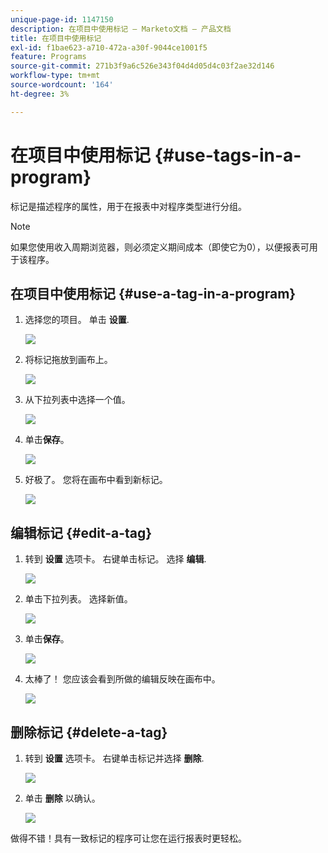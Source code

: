 ```yaml
---
unique-page-id: 1147150
description: 在项目中使用标记 — Marketo文档 — 产品文档
title: 在项目中使用标记
exl-id: f1bae623-a710-472a-a30f-9044ce1001f5
feature: Programs
source-git-commit: 271b3f9a6c526e343f04d4d05d4c03f2ae32d146
workflow-type: tm+mt
source-wordcount: '164'
ht-degree: 3%

---
```


# 在项目中使用标记 {#use-tags-in-a-program}

标记是描述程序的属性，用于在报表中对程序类型进行分组。

>[!NOTE]
>
>如果您使用收入周期浏览器，则必须定义期间成本（即使它为0），以便报表可用于该程序。

## 在项目中使用标记 {#use-a-tag-in-a-program}

1. 选择您的项目。 单击 **设置**.

   ![](assets/use-tags-in-a-program-1.png)

1. 将标记拖放到画布上。

   ![](assets/use-tags-in-a-program-2.png)

1. 从下拉列表中选择一个值。

   ![](assets/use-tags-in-a-program-3.png)

1. 单击&#x200B;**保存**。

   ![](assets/use-tags-in-a-program-4.png)

1. 好极了。 您将在画布中看到新标记。

   ![](assets/use-tags-in-a-program-5.png)

## 编辑标记 {#edit-a-tag}

1. 转到 **设置** 选项卡。 右键单击标记。 选择 **编辑**.

   ![](assets/use-tags-in-a-program-6.png)

1. 单击下拉列表。 选择新值。

   ![](assets/use-tags-in-a-program-7.png)

1. 单击&#x200B;**保存**。

   ![](assets/use-tags-in-a-program-8.png)

1. 太棒了！ 您应该会看到所做的编辑反映在画布中。

   ![](assets/use-tags-in-a-program-9.png)

## 删除标记  {#delete-a-tag}

1. 转到 **设置** 选项卡。 右键单击标记并选择 **删除**.

   ![](assets/use-tags-in-a-program-10.png)

1. 单击 **删除** 以确认。

   ![](assets/use-tags-in-a-program-11.png)

做得不错！具有一致标记的程序可让您在运行报表时更轻松。
